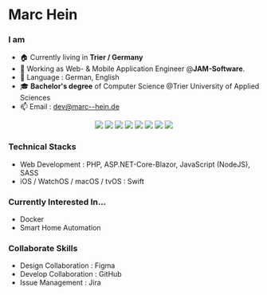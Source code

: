 # Marc Hein

### I am
- 🏠 Currently living in **Trier / Germany**
- 🔭 Working as Web- & Mobile Application Engineer @**JAM-Software**.
- 💬 Language : German, English
- 🎓 **Bachelor's degree** of Computer Science @Trier University of Applied Sciences
- 📫 Email : dev@marc--hein.de

<p align="center">
  <img src="https://img.shields.io/badge/PHP-777BB4?style=for-the-badge&logo=php&logoColor=white"/>
  <img src="https://img.shields.io/badge/C%23-239120?style=for-the-badge&logo=c-sharp&logoColor=white"/> 
  <img src="https://img.shields.io/badge/.NET-5C2D91?style=for-the-badge&logo=.net&logoColor=white"/> 
  <img src="https://img.shields.io/badge/Swift-FA7343?style=for-the-badge&logo=swift&logoColor=white"/> 
  <img src="https://img.shields.io/badge/Sass-CC6699?style=for-the-badge&logo=sass&logoColor=white"/> 
  <img src="https://img.shields.io/badge/Cordova-35434F?style=for-the-badge&logo=apache-cordova&logoColor=E8E8E8" />
  <img src="https://img.shields.io/badge/Ionic-3880FF?style=for-the-badge&logo=ionic&logoColor=white" />
  <img src="https://img.shields.io/badge/Figma-F24E1E?style=for-the-badge&logo=figma&logoColor=white"/> 
 </p>

### Technical Stacks

- Web Development : PHP, ASP.NET-Core-Blazor, JavaScript (NodeJS), SASS
- iOS / WatchOS / macOS / tvOS : Swift

### Currently Interested In...  
- Docker
- Smart Home Automation

### Collaborate Skills
- Design Collaboration : Figma
- Develop Collaboration : GitHub
- Issue Management : Jira


<!--
**marchein/marchein** is a ✨ _special_ ✨ repository because its `README.md` (this file) appears on your GitHub profile.

Here are some ideas to get you started:

- 🔭 I’m currently working on ...
- 🌱 I’m currently learning ...
- 👯 I’m looking to collaborate on ...
- 🤔 I’m looking for help with ...
- 💬 Ask me about ...
- 📫 How to reach me: ...
- 😄 Pronouns: ...
- ⚡ Fun fact: ...
-->
